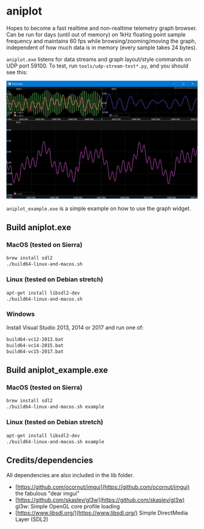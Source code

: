 aniplot
=======

Hopes to become a fast realtime and non-realtime telemetry graph browser. Can be run for days (until out of memory) on 1kHz floating point sample frequency and maintains 60 fps while browsing/zooming/moving the graph, independent of how much data is in memory (every sample takes 24 bytes).

`aniplot.exe` listens for data streams and graph layout/style commands on UDP port 59100. To test, run `tools/udp-stream-test*.py`, and you should see this:

![](doc/aniplot-pic1.png)

`aniplot_example.exe` is a simple example on how to use the graph widget.

Build aniplot.exe
-----------------

### MacOS (tested on Sierra)

    brew install sdl2
    ./build64-linux-and-macos.sh

### Linux (tested on Debian stretch)

    apt-get install libsdl2-dev
    ./build64-linux-and-macos.sh

### Windows

Install Visual Studio 2013, 2014 or 2017 and run one of:

    build64-vc12-2013.bat
    build64-vc14-2015.bat
    build64-vc15-2017.bat

Build aniplot_example.exe
-------------------------

### MacOS (tested on Sierra)

    brew install sdl2
    ./build64-linux-and-macos.sh example

### Linux (tested on Debian stretch)

    apt-get install libsdl2-dev
    ./build64-linux-and-macos.sh example

Credits/dependencies
--------------------

All dependencies are also included in the lib folder.

  * [https://github.com/ocornut/imgui](https://github.com/ocornut/imgui) the fabulous "dear imgui"
  * [https://github.com/skaslev/gl3w](https://github.com/skaslev/gl3w) gl3w: Simple OpenGL core profile loading
  * [https://www.libsdl.org/](https://www.libsdl.org/) Simple DirectMedia Layer (SDL2)
